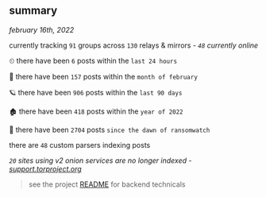
## summary
_february 16th, 2022_

currently tracking `91` groups across `130` relays & mirrors - _`48` currently online_

⏲ there have been `6` posts within the `last 24 hours`

🦈 there have been `157` posts within the `month of february`

🪐 there have been `906` posts within the `last 90 days`

🏚 there have been `418` posts within the `year of 2022`

🦕 there have been `2704` posts `since the dawn of ransomwatch`

there are `48` custom parsers indexing posts

_`20` sites using v2 onion services are no longer indexed - [support.torproject.org](https://support.torproject.org/onionservices/v2-deprecation/)_

> see the project [README](https://github.com/thetanz/ransomwatch#ransomwatch--) for backend technicals
